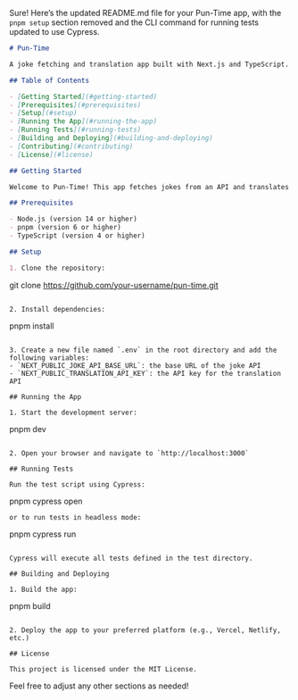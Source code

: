Sure! Here’s the updated README.md file for your Pun-Time app, with the `pnpm setup` section removed and the CLI command for running tests updated to use Cypress.

```markdown
# Pun-Time

A joke fetching and translation app built with Next.js and TypeScript.

## Table of Contents

- [Getting Started](#getting-started)
- [Prerequisites](#prerequisites)
- [Setup](#setup)
- [Running the App](#running-the-app)
- [Running Tests](#running-tests)
- [Building and Deploying](#building-and-deploying)
- [Contributing](#contributing)
- [License](#license)

## Getting Started

Welcome to Pun-Time! This app fetches jokes from an API and translates them into different languages.

## Prerequisites

- Node.js (version 14 or higher)
- pnpm (version 6 or higher)
- TypeScript (version 4 or higher)

## Setup

1. Clone the repository:
```

git clone https://github.com/your-username/pun-time.git

```

2. Install dependencies:
```

pnpm install

```

3. Create a new file named `.env` in the root directory and add the following variables:
- `NEXT_PUBLIC_JOKE_API_BASE_URL`: the base URL of the joke API
- `NEXT_PUBLIC_TRANSLATION_API_KEY`: the API key for the translation API

## Running the App

1. Start the development server:
```

pnpm dev

```

2. Open your browser and navigate to `http://localhost:3000`

## Running Tests

Run the test script using Cypress:
```

pnpm cypress open

```
or to run tests in headless mode:
```

pnpm cypress run

```

Cypress will execute all tests defined in the test directory.

## Building and Deploying

1. Build the app:
```

pnpm build

```

2. Deploy the app to your preferred platform (e.g., Vercel, Netlify, etc.)

## License

This project is licensed under the MIT License.
```

Feel free to adjust any other sections as needed!
